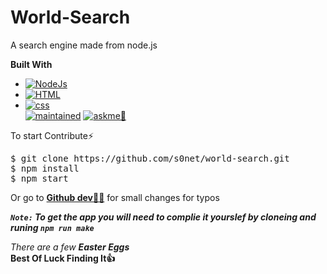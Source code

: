 # World-Search
A search engine made from node.js

**Built With** 
- [![NodeJs](https://img.shields.io/badge/Node.js-43853D?style=for-the-badge&logo=node.js&logoColor=white)](https://nodejs.org/en/)
- [![HTML](https://img.shields.io/badge/HTML5-E34F26?style=for-the-badge&logo=html5&logoColor=white)](https://www.w3schools.com/html/default.asp)
- [![css](https://img.shields.io/badge/CSS-239120?&style=for-the-badge&logo=css3&logoColor=white)](https://www.w3schools.com/css/default.asp)<br>[![maintained](https://img.shields.io/badge/Maintained%3F-yes-green.svg)]()
[![askme🤝](https://img.shields.io/badge/Ask%20me-anything-1abc9c.svg)](https://github.com/s0net/world-search/discussions)  

To start Contribute⚡ 
<pre>$ git clone https://github.com/s0net/world-search.git  
$ npm install  
$ npm start 
</pre>

Or go to [**Github dev👨‍💻**](https://github.dev/s0net/world-search) for small changes for typos

**_`Note:` To get the app you will need to complie it yourslef by cloneing and runing `npm run make`_**

_There are a few **Easter Eggs**_  
**Best Of Luck Finding It👍**
